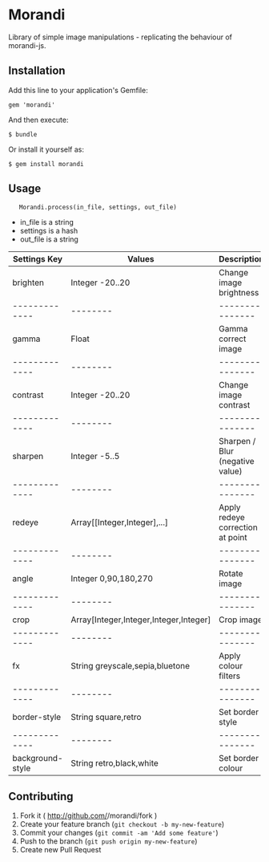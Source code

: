 # Morandi

Library of simple image manipulations - replicating the behaviour of
morandi-js.

## Installation

Add this line to your application's Gemfile:

    gem 'morandi'

And then execute:

    $ bundle

Or install it yourself as:

    $ gem install morandi

## Usage

````
   Morandi.process(in_file, settings, out_file)
````
- in_file is a string
- settings is a hash
- out_file is a string

Settings Key | Values | Description
-------------|--------|---------------
brighten     | Integer -20..20 | Change image brightness
-------------|--------|---------------
gamma        | Float  | Gamma correct image
-------------|--------|---------------
contrast     | Integer -20..20  | Change image contrast
-------------|--------|---------------
sharpen      | Integer -5..5  | Sharpen / Blur (negative value)
-------------|--------|---------------
redeye       | Array[[Integer,Integer],...]  | Apply redeye correction at point
-------------|--------|---------------
angle        | Integer 0,90,180,270  | Rotate image
-------------|--------|---------------
crop         | Array[Integer,Integer,Integer,Integer] | Crop image
-------------|--------|---------------
fx           | String greyscale,sepia,bluetone | Apply colour filters
-------------|--------|---------------
border-style  | String square,retro | Set border style
-------------|--------|---------------
background-style  | String retro,black,white | Set border colour


## Contributing

1. Fork it ( http://github.com/<my-github-username>/morandi/fork )
2. Create your feature branch (`git checkout -b my-new-feature`)
3. Commit your changes (`git commit -am 'Add some feature'`)
4. Push to the branch (`git push origin my-new-feature`)
5. Create new Pull Request
